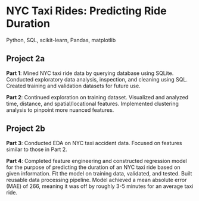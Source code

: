 # NYC Taxi Rides: Predicting Ride Duration
Python, SQL, scikit-learn, Pandas, matplotlib

## Project 2a

**Part 1**: Mined NYC taxi ride data by querying database using SQLite. Conducted exploratory data analysis, inspection, and cleaning using SQL. Created training and validation datasets for future use. 

**Part 2**: Continued exploration on training dataset. Visualized and analyzed time, distance, and spatial/locational features. Implemented clustering analysis to pinpoint more nuanced features.

## Project 2b

**Part 3**: Conducted EDA on NYC taxi accident data. Focused on features similar to those in Part 2.

**Part 4**: Completed feature engineering and constructed regression model for the purpose of predicting the duration of an NYC taxi ride based on given information. Fit the model on training data, validated, and tested. Built reusable data processing pipeline. Model achieved a mean absolute error (MAE) of 266, meaning it was off by roughly 3-5 minutes for an average taxi ride.

